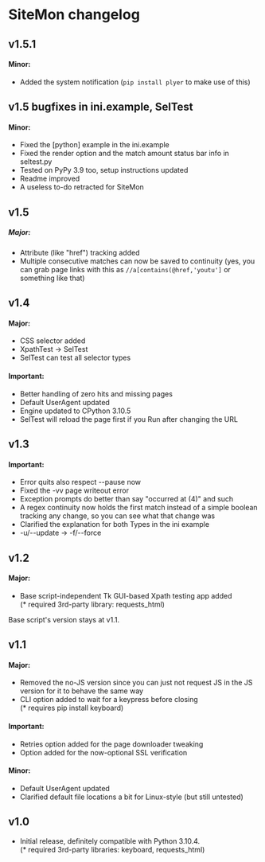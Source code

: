 # SiteMon changelog

## v1.5.1

#### Minor:
  * Added the system notification (`pip install plyer` to make use of this)

## v1.5 bugfixes in ini.example, SelTest

#### Minor:
  * Fixed the [python] example in the ini.example
  * Fixed the render option and the match amount status bar info in seltest.py
  * Tested on PyPy 3.9 too, setup instructions updated
  * Readme improved
  * A useless to-do retracted for SiteMon


## v1.5

##### Major:

  * Attribute (like "href") tracking added
  * Multiple consecutive matches can now be saved to continuity (yes, you can grab page links with this as `//a[contains(@href,'youtu']` or something like that)


## v1.4

#### Major:
  * CSS selector added
  * XpathTest → SelTest
  * SelTest can test all selector types

#### Important:
  * Better handling of zero hits and missing pages
  * Default UserAgent updated
  * Engine updated to CPython 3.10.5
  * SelTest will reload the page first if you Run after changing the URL


## v1.3

#### Important:
  * Error quits also respect --pause now
  * Fixed the -vv page writeout error
  * Exception prompts do better than say "occurred at (4)" and such
  * A regex continuity now holds the first match instead of a simple boolean tracking any change, so you can see what that change was
  * Clarified the explanation for both Types in the ini example
  * -u/--update → -f/--force


## v1.2

#### Major:
  * Base script-independent Tk GUI-based Xpath testing app added\
    (* required 3rd-party library: requests_html)
    
Base script's version stays at v1.1.


## v1.1

#### Major:
  * Removed the no-JS version since you can just not request JS in the JS version for it to behave the same way
  * CLI option added to wait for a keypress before closing\
    (* requires pip install keyboard)

#### Important:
  * Retries option added for the page downloader tweaking
  * Option added for the now-optional SSL verification

#### Minor:
  * Default UserAgent updated
  * Clarified default file locations a bit for Linux-style (but still untested)


## v1.0
  * Initial release, definitely compatible with Python 3.10.4.\
  (* required 3rd-party libraries: keyboard, requests_html)